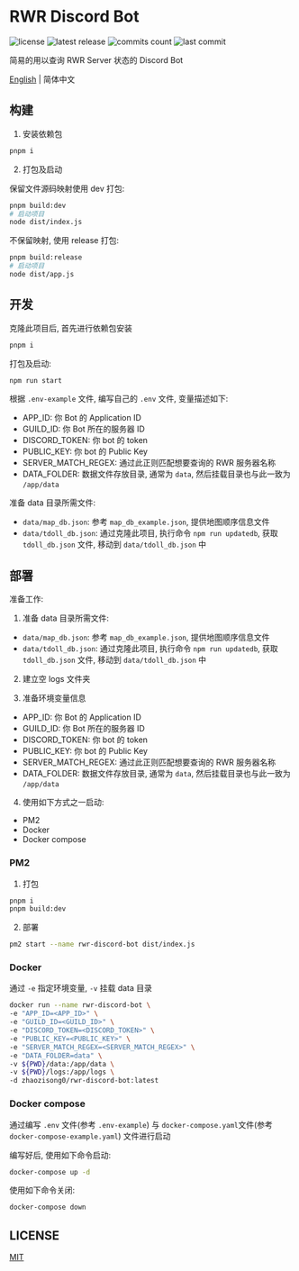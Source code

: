 # RWR Discord Bot

![license](https://badgen.net/github/license/Kreedzt/rwr-discord-bot-app)
![latest release](https://badgen.net/github/release/Kreedzt/rwr-discord-bot-app)
![commits count](https://badgen.net/github/commits/Kreedzt/rwr-discord-bot-app)
![last commit](https://badgen.net/github/last-commit/Kreedzt/rwr-discord-bot-app)

简易的用以查询 RWR Server 状态的 Discord Bot

[English](README_en.md) | 简体中文

## 构建

1. 安装依赖包

```sh
pnpm i
```

2. 打包及启动

保留文件源码映射使用 dev 打包:

```sh
pnpm build:dev
# 启动项目
node dist/index.js
```

不保留映射, 使用 release 打包:
```sh
pnpm build:release
# 启动项目
node dist/app.js
```

## 开发

克隆此项目后, 首先进行依赖包安装

```sh
pnpm i
```

打包及启动:

```sh
npm run start
```

根据 `.env-example` 文件, 编写自己的 `.env` 文件, 变量描述如下:

- APP_ID: 你 Bot 的 Application ID
- GUILD_ID: 你 Bot 所在的服务器 ID
- DISCORD_TOKEN: 你 bot 的 token
- PUBLIC_KEY: 你 bot 的 Public Key
- SERVER_MATCH_REGEX: 通过此正则匹配想要查询的 RWR 服务器名称
- DATA_FOLDER: 数据文件存放目录, 通常为 `data`, 然后挂载目录也与此一致为 `/app/data`

准备 data 目录所需文件:

- `data/map_db.json`: 参考 `map_db_example.json`, 提供地图顺序信息文件
- `data/tdoll_db.json`: 通过克隆此项目, 执行命令 `npm run updatedb`, 获取 `tdoll_db.json` 文件, 移动到 `data/tdoll_db.json` 中

## 部署

准备工作:

1. 准备 data 目录所需文件:

- `data/map_db.json`: 参考 `map_db_example.json`, 提供地图顺序信息文件
- `data/tdoll_db.json`: 通过克隆此项目, 执行命令 `npm run updatedb`, 获取 `tdoll_db.json` 文件, 移动到 `data/tdoll_db.json` 中

2. 建立空 logs 文件夹

3. 准备环境变量信息

- APP_ID: 你 Bot 的 Application ID
- GUILD_ID: 你 Bot 所在的服务器 ID
- DISCORD_TOKEN: 你 bot 的 token
- PUBLIC_KEY: 你 bot 的 Public Key
- SERVER_MATCH_REGEX: 通过此正则匹配想要查询的 RWR 服务器名称
- DATA_FOLDER: 数据文件存放目录, 通常为 `data`, 然后挂载目录也与此一致为 `/app/data`

4. 使用如下方式之一启动:

- PM2
- Docker
- Docker compose

### PM2

1. 打包

```sh
pnpm i
pnpm build:dev
```

2. 部署

```sh
pm2 start --name rwr-discord-bot dist/index.js
```

### Docker

通过 `-e` 指定环境变量, `-v` 挂载 data 目录

```sh
docker run --name rwr-discord-bot \
-e "APP_ID=<APP_ID>" \
-e "GUILD_ID=<GUILD_ID>" \
-e "DISCORD_TOKEN=<DISCORD_TOKEN>" \
-e "PUBLIC_KEY=<PUBLIC_KEY>" \
-e "SERVER_MATCH_REGEX=<SERVER_MATCH_REGEX>" \
-e "DATA_FOLDER=data" \
-v ${PWD}/data:/app/data \
-v ${PWD}/logs:/app/logs \
-d zhaozisong0/rwr-discord-bot:latest
```

### Docker compose

通过编写 `.env` 文件(参考 `.env-example`) 与 `docker-compose.yaml`文件(参考 `docker-compose-example.yaml`) 文件进行启动

编写好后, 使用如下命令启动:

```sh
docker-compose up -d
```

使用如下命令关闭:

```sh
docker-compose down
```

## LICENSE

[MIT](http://opensource.org/licenses/MIT)